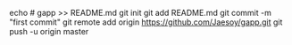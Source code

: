echo # gapp >> README.md
git init
git add README.md
git commit -m "first commit"
git remote add origin https://github.com/Jaesoy/gapp.git
git push -u origin master
